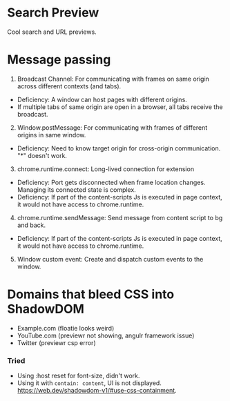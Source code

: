 #  Search Preview

Cool search and URL previews.

# Message passing

1. Broadcast Channel: For communicating with frames on same origin across different contexts (and tabs).
- Deficiency: A window can host pages with different origins.
- If multiple tabs of same origin are open in a browser, all tabs receive the broadcast.

2. Window.postMessage: For communicating with frames of different origins in same window.
- Deficiency: Need to know target origin for cross-origin communication. "*" doesn't work.

3. chrome.runtime.connect: Long-lived connection for extension 
- Deficiency: Port gets disconnected when frame location changes. Managing its connected state is complex.
- Deficiency: If part of the content-scripts Js is executed in page context, it would not have access to chrome.runtime.

4. chrome.runtime.sendMessage: Send message from content script to bg and back.
- Deficiency: If part of the content-scripts Js is executed in page context, it would not have access to chrome.runtime.

5. Window custom event: Create and dispatch custom events to the window.

# Domains that bleed CSS into ShadowDOM


- Example.com (floatie looks weird)
- YouTube.com (previewr not showing, angulr framework issue)
- Twitter (previewr csp error)

### Tried

- Using :host reset for font-size, didn't work.
- Using it with `contain: content`, UI is not displayed. https://web.dev/shadowdom-v1/#use-css-containment.